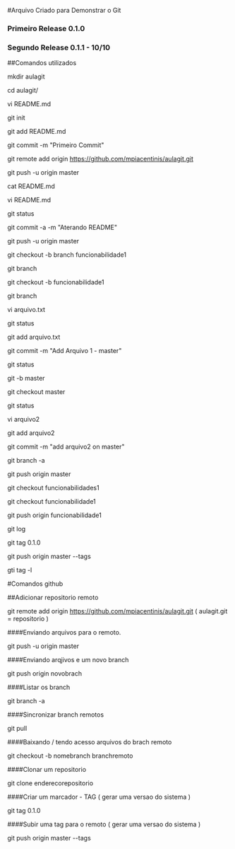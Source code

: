 #Arquivo Criado para Demonstrar o Git 

### Primeiro Release 0.1.0

### Segundo Release 0.1.1 - 10/10

##Comandos utilizados

mkdir aulagit

cd aulagit/

vi README.md

git init

git add README.md

git commit -m "Primeiro Commit"

git remote add origin https://github.com/mpiacentinis/aulagit.git

git push -u origin master

cat README.md 

vi README.md 

git status

git commit -a -m "Aterando README"

git push -u origin master

git checkout -b branch funcionabilidade1

git branch

git checkout -b funcionabilidade1

git branch

vi arquivo.txt

git status

git add arquivo.txt 

git commit -m "Add Arquivo 1 - master"

git status

git -b master

git checkout master

git status

vi arquivo2

git add arquivo2 

git commit -m "add arquivo2 on master"

git branch -a

git push origin master

git checkout funcionabilidades1

git checkout funcionabilidade1

git push origin funcionabilidade1

git log

git tag 0.1.0 

git push origin master --tags

gti tag -l




#Comandos github


##Adicionar repositorio remoto

git remote add origin https://github.com/mpiacentinis/aulagit.git ( aulagit.git = repositorio )

####Enviando arquivos para o remoto.

git push -u origin master

####Enviando arqjivos e um novo branch

git push origin novobrach 


####Listar os branch 

git branch -a

####Sincronizar  branch remotos

git pull

####Baixando / tendo acesso arquivos do brach remoto

git checkout -b nomebranch branchremoto


####Clonar um repositorio

git clone enderecorepositorio


####Criar um marcador - TAG ( gerar uma versao do sistema )

git tag 0.1.0 

####Subir uma tag para o remoto ( gerar uma versao do sistema )

git push origin master --tags

